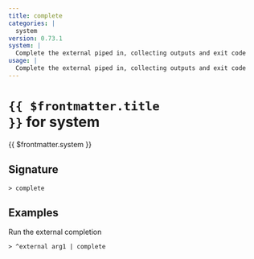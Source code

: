 ```yaml
---
title: complete
categories: |
  system
version: 0.73.1
system: |
  Complete the external piped in, collecting outputs and exit code
usage: |
  Complete the external piped in, collecting outputs and exit code
---
```


# <code>{{ $frontmatter.title }}</code> for system

<div class='command-title'>{{ $frontmatter.system }}</div>

## Signature

```> complete ```

## Examples

Run the external completion
```shell
> ^external arg1 | complete
```
